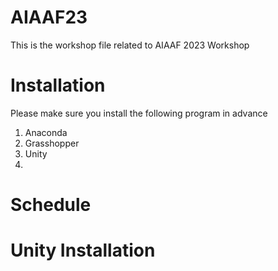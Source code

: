 # AIAAF23
This is the workshop file related to AIAAF 2023 Workshop

# Installation

Please make sure you install the following program in advance
1. Anaconda
2. Grasshopper
3. Unity
4. 

# Schedule

# Unity Installation

